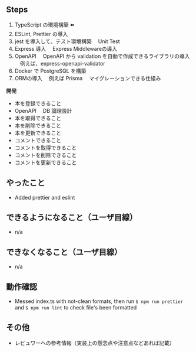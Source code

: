 ## Steps
1. TypeScript の環境構築  :arrow_left:
2.  ESLint, Prettier の導入  
3.  jest を導入して、テスト環境構築
　Unit Test
4. Express 導入
　Express Middlewareの導入
5. OpenAPI
　OpenAPI から validation を自動で作成できるライブラリの導入
　例えば、express-openapi-validator
6. Docker で PostgreSQL を構築
7. ORMの導入
　例えば Prisma
　マイグレーションできる仕組み

**開発**

- 本を登録できること
- OpenAPI
　DB 論理設計
- 本を取得できること
- 本を削除できること
- 本を更新できること
- コメントできること
- コメントを取得できること
- コメントを削除できること
- コメントを更新できること

## やったこと
* Added prettier and eslint

## できるようになること（ユーザ目線）
* n/a

## できなくなること（ユーザ目線）
* n/a

## 動作確認
* Messed index.ts with not-clean formats, then run `$ npm run prettier` and `$ npm run lint` to check file's been formatted

## その他
* レビュワーへの参考情報（実装上の懸念点や注意点などあれば記載）
